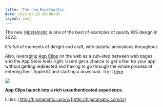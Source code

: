 ```yaml
---
title: 'The new Hipstamatic'
date: 2023-03-25 00:00:00
layout: post
---
```


The new [Hipstamatic](http://hipstamatic.com/x/) is one of the best of examples of quality iOS design in 2023. 

It's full of moments of delight and craft, with tasteful animations throughout. 

Also, leveraging [App Clips](https://developer.apple.com/app-clips/) on the web as a sub-step between web pages and the App Store feels right. Users get a chance to get a feel for your app without getting redirected and having to go through the whole process of entering their Apple ID and starting a download. Try it [here](https://hipstamatic.app/hello).

![](/images/posts/Hipstamatic-App-Clip.png)
<figcaption align = “center”><b>App Clips launch into a rich unauthenticated experience.</b></figcaption>

Links: 
[http://hipstamatic.com/x/](http://hipstamatic.com/x/)